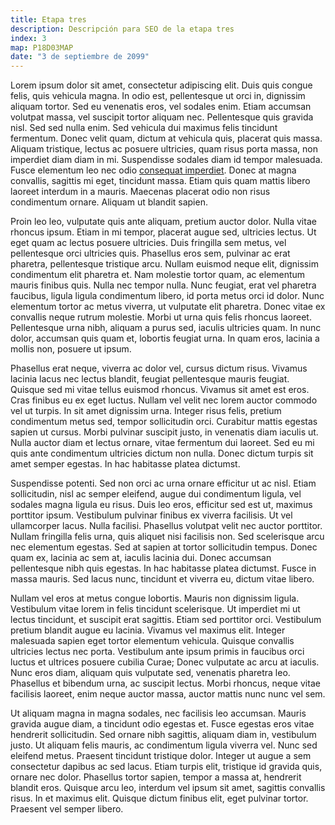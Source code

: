```yaml
---
title: Etapa tres
description: Descripción para SEO de la etapa tres
index: 3
map: P18D03MAP
date: "3 de septiembre de 2099"
---
```

Lorem ipsum dolor sit amet, consectetur adipiscing elit. Duis quis congue felis, quis vehicula magna. In odio est, pellentesque ut orci in, dignissim aliquam tortor. Sed eu venenatis eros, vel sodales enim. Etiam accumsan volutpat massa, vel suscipit tortor aliquam nec. Pellentesque quis gravida nisl. Sed sed nulla enim. Sed vehicula dui maximus felis tincidunt fermentum. Donec velit quam, dictum at vehicula quis, placerat quis massa. Aliquam tristique, lectus ac posuere ultricies, quam risus porta massa, non imperdiet diam diam in mi. Suspendisse sodales diam id tempor malesuada. Fusce elementum leo nec odio [consequat imperdiet](http://www.albertobastos.info). Donec at magna convallis, sagittis mi eget, tincidunt massa. Etiam quis quam mattis libero laoreet interdum in a mauris. Maecenas placerat odio non risus condimentum ornare. Aliquam ut blandit sapien.

Proin leo leo, vulputate quis ante aliquam, pretium auctor dolor. Nulla vitae rhoncus ipsum. Etiam in mi tempor, placerat augue sed, ultricies lectus. Ut eget quam ac lectus posuere ultricies. Duis fringilla sem metus, vel pellentesque orci ultricies quis. Phasellus eros sem, pulvinar ac erat pharetra, pellentesque tristique arcu. Nullam euismod neque elit, dignissim condimentum elit pharetra et. Nam molestie tortor quam, ac elementum mauris finibus quis. Nulla nec tempor nulla. Nunc feugiat, erat vel pharetra faucibus, ligula ligula condimentum libero, id porta metus orci id dolor. Nunc elementum tortor ac metus viverra, ut vulputate elit pharetra. Donec vitae ex convallis neque rutrum molestie. Morbi ut urna quis felis rhoncus laoreet. Pellentesque urna nibh, aliquam a purus sed, iaculis ultricies quam. In nunc dolor, accumsan quis quam et, lobortis feugiat urna. In quam eros, lacinia a mollis non, posuere ut ipsum.

Phasellus erat neque, viverra ac dolor vel, cursus dictum risus. Vivamus lacinia lacus nec lectus blandit, feugiat pellentesque mauris feugiat. Quisque sed mi vitae tellus euismod rhoncus. Vivamus sit amet est eros. Cras finibus eu ex eget luctus. Nullam vel velit nec lorem auctor commodo vel ut turpis. In sit amet dignissim urna. Integer risus felis, pretium condimentum metus sed, tempor sollicitudin orci. Curabitur mattis egestas sapien ut cursus. Morbi pulvinar suscipit justo, in venenatis diam iaculis ut. Nulla auctor diam et lectus ornare, vitae fermentum dui laoreet. Sed eu mi quis ante condimentum ultricies dictum non nulla. Donec dictum turpis sit amet semper egestas. In hac habitasse platea dictumst.

Suspendisse potenti. Sed non orci ac urna ornare efficitur ut ac nisl. Etiam sollicitudin, nisl ac semper eleifend, augue dui condimentum ligula, vel sodales magna ligula eu risus. Duis leo eros, efficitur sed est ut, maximus porttitor ipsum. Vestibulum pulvinar finibus ex viverra facilisis. Ut vel ullamcorper lacus. Nulla facilisi. Phasellus volutpat velit nec auctor porttitor. Nullam fringilla felis urna, quis aliquet nisi facilisis non. Sed scelerisque arcu nec elementum egestas. Sed at sapien at tortor sollicitudin tempus. Donec quam ex, lacinia ac sem at, iaculis lacinia dui. Donec accumsan pellentesque nibh quis egestas. In hac habitasse platea dictumst. Fusce in massa mauris. Sed lacus nunc, tincidunt et viverra eu, dictum vitae libero.

Nullam vel eros at metus congue lobortis. Mauris non dignissim ligula. Vestibulum vitae lorem in felis tincidunt scelerisque. Ut imperdiet mi ut lectus tincidunt, et suscipit erat sagittis. Etiam sed porttitor orci. Vestibulum pretium blandit augue eu lacinia. Vivamus vel maximus elit. Integer malesuada sapien eget tortor elementum vehicula. Quisque convallis ultricies lectus nec porta. Vestibulum ante ipsum primis in faucibus orci luctus et ultrices posuere cubilia Curae; Donec vulputate ac arcu at iaculis. Nunc eros diam, aliquam quis vulputate sed, venenatis pharetra leo. Phasellus et bibendum urna, ac suscipit lectus. Morbi rhoncus, neque vitae facilisis laoreet, enim neque auctor massa, auctor mattis nunc nunc vel sem.

Ut aliquam magna in magna sodales, nec facilisis leo accumsan. Mauris gravida augue diam, a tincidunt odio egestas et. Fusce egestas eros vitae hendrerit sollicitudin. Sed ornare nibh sagittis, aliquam diam in, vestibulum justo. Ut aliquam felis mauris, ac condimentum ligula viverra vel. Nunc sed eleifend metus. Praesent tincidunt tristique dolor. Integer ut augue a sem consectetur dapibus ac sed lacus. Etiam turpis elit, tristique id gravida quis, ornare nec dolor. Phasellus tortor sapien, tempor a massa at, hendrerit blandit eros. Quisque arcu leo, interdum vel ipsum sit amet, sagittis convallis risus. In et maximus elit. Quisque dictum finibus elit, eget pulvinar tortor. Praesent vel semper libero.